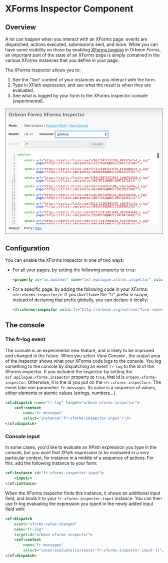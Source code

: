 # XForms Inspector Component



## Overview

A lot can happen when you interact with an XForms page: events are dispatched, actions executed, submissions sent, and more. While you can have some visibility on those by enabling [XForms logging](../../configuration/advanced/xforms-logging.md) in Orbeon Forms, an important part of the state of an XForms page is simply contained in the various XForms instances that you define in your page.

The XForms Inspector allows you to:

1. See the "live" content of your instances as you interact with the form.
2. Type in XPath expression, and see what the result is when they are evaluated.
3. See what is logged by your form to the XForms inspector console (_experimental_).

![](images/xbl-xforms-inspector.png)

## Configuration

You can enable the XForms Inspector in one of two ways:

- For all your pages, by setting the following property to `true`:

    ```xml
    <property as="xs:boolean" name="oxf.epilogue.xforms.inspector" value="true"/>
    ```
- For a specific page, by adding the following code in your XForms: `<fr:xforms-inspector/>`. If you don't have the "fr" prefix in scope, instead of declaring that prefix globally, you can declare it locally:

    ```xml
    <fr:xforms-inspector xmlns:fr="http://orbeon.org/oxf/xml/form-runner"/>
    ```

## The console

### The fr-log event

The console is an experimental new feature, and is likely to be improved and changed in the future. When you select _View Console_ , the output area of the inspector shows what your XForms code logs to the console. You log something to the console by dispatching an event `fr-log` to the id of the XForms inspector. If you included the inspector by setting the `oxf.epilogue.xforms.inspector` property to `true`, that id is `orbeon-xforms-inspector`. Otherwise, it is the id you put on the `<fr:xforms-inspector>`. The event take one parameter:
`fr-messages`. Its value is a sequence of values, either elements or atomic values (strings, numbers…).

```xml
<xf:dispatch name="fr-log" target="orbeon-xforms-inspector">
    <xxf:context
        name="fr-messages"
        select="instance('fr-xforms-inspector-input')"/>
</xf:dispatch>
```

### Console input

In some cases, you'd like to evaluate an XPath expression you type in the console, but you want that XPath expression to be evaluated in a very particular context, for instance in a middle of a sequence of actions. For this, add the following instance to your form:

```xml
<xf:instance id="fr-xforms-inspector-input">
    <input/>
</xf:instance>
```

When the XForms inspector finds this instance, it shows an additional input field, and binds it to your `fr-xforms-inspector-input` instance. You can then use fr-log evaluating the expression you typed in the newly added input field with:

```xml
<xf:dispatch
    event="xforms-value-changed"
    name="fr-log"
    targetid="orbeon-xforms-inspector">
    <xxf:context
        name="fr-messages"
        select="saxon:evaluate(instance('fr-xforms-inspector-input'))"/>
</xf:dispatch>
```
